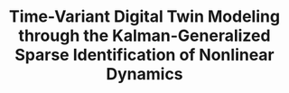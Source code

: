 ---
layout: publication
title: "Time-Variant Digital Twin Modeling through the Kalman-Generalized Sparse Identification of Nonlinear Dynamics"
type: "conference"
order: 164
year: 2022
authors: "Jingyi Wang, Jesús Moreira, Yankai Cao, Bhushan Gopaluni"
journal: "In Proceedings of the 2022 American Control Conference (ACC)"
pdf: "2022C2_Wang_ACC.pdf"
thumbnail: "2022C2_Wang_ACC.png"
external_url: "https://ieeexplore.ieee.org/document/9867786/"
image: "/assets/thumbnails/2022C2_Wang_ACC.png"
thumbnail_caption: >
  Fig. 3. Graphical illustration about the Kalman-GSINDy steps.
description: "A digital twin is a computer-based digital representation that simulates the behavior of a physical system. Digital twins help users to interact with real-world processes digitally. Time-variant modeling is critical to preserving the accuracy of digital twin models as the process dynamics change with time. Kalman filter is a well-known recursive algorithm that adjusts the process state estimates using realtime measurements. Sparse identification of nonlinear dynamics (SINDy) is an algorithm that automatically identifies system models from large data sets using sparse regression so as to prevent overfitting and find an ideal trade-off between model complexity and accuracy. In this paper, the SINDy approach is first extended to the generalized SINDy (GSINDy). Then, the GSINDy is integrated with Kalman filter to automatically identify time-variant digital twin models for online applications. The effectiveness of the algorithm is revealed through a simulation example based on Lorenz system and an industrial diesel hydrotreating unit example."
---